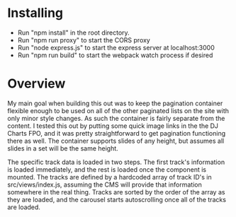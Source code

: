 # Installing

* Run "npm install" in the root directory.
* Run "npm run proxy" to start the CORS proxy
* Run "node express.js" to start the express server at localhost:3000
* Run "npm run build" to start the webpack watch process if desired

# Overview

My main goal when building this out was to keep the pagination container flexible enough to be used on all of the other paginated lists on the site with only minor style changes. As such the container is fairly separate from the content. I tested this out by putting some quick image links in the the DJ Charts FPO, and it was pretty straightforward to get pagination functioning there as well. The container supports slides of any height, but assumes all slides in a set will be the same height.

The specific track data is loaded in two steps. The first track's information is loaded immediately, and the rest is loaded once the component is mounted. The tracks are defined by a hardcoded array of track ID's in src/views/index.js, assuming the CMS will provide that information somewhere in the real thing. Tracks are sorted by the order of the array as they are loaded, and the carousel starts autoscrolling once all of the tracks are loaded.
